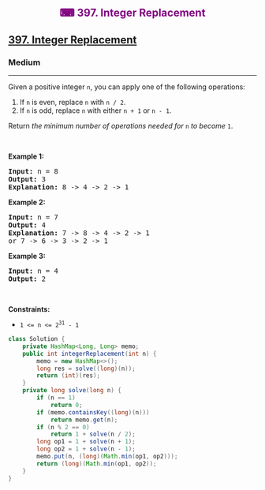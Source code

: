 <div align = "center">
<h style = "margin-bottom: 0px; margin-top: 0px; color : purple;" align = "center" class = "header">

## ⌨ 397. Integer Replacement

</h>
</div>

<h2><a href="https://leetcode.com/problems/integer-replacement" target = "_blank">397. Integer Replacement</a></h2><h3>Medium</h3><hr><p>Given a positive integer <code>n</code>,&nbsp;you can apply one of the following&nbsp;operations:</p>

<ol>
	<li>If <code>n</code> is even, replace <code>n</code> with <code>n / 2</code>.</li>
	<li>If <code>n</code> is odd, replace <code>n</code> with either <code>n + 1</code> or <code>n - 1</code>.</li>
</ol>

<p>Return <em>the minimum number of operations needed for</em> <code>n</code> <em>to become</em> <code>1</code>.</p>

<p>&nbsp;</p>
<p><strong class="example">Example 1:</strong></p>

<pre>
<strong>Input:</strong> n = 8
<strong>Output:</strong> 3
<strong>Explanation:</strong> 8 -&gt; 4 -&gt; 2 -&gt; 1
</pre>

<p><strong class="example">Example 2:</strong></p>

<pre>
<strong>Input:</strong> n = 7
<strong>Output:</strong> 4
<strong>Explanation: </strong>7 -&gt; 8 -&gt; 4 -&gt; 2 -&gt; 1
or 7 -&gt; 6 -&gt; 3 -&gt; 2 -&gt; 1
</pre>

<p><strong class="example">Example 3:</strong></p>

<pre>
<strong>Input:</strong> n = 4
<strong>Output:</strong> 2
</pre>

<p>&nbsp;</p>
<p><strong>Constraints:</strong></p>

<ul>
	<li><code>1 &lt;= n &lt;= 2<sup>31</sup> - 1</code></li>
</ul>

```java
class Solution {
    private HashMap<Long, Long> memo;
    public int integerReplacement(int n) {
        memo = new HashMap<>();
        long res = solve((long)(n));
        return (int)(res);
    }
    private long solve(long n) {
        if (n == 1)
            return 0;
        if (memo.containsKey((long)(n)))
            return memo.get(n);
        if (n % 2 == 0)
            return 1 + solve(n / 2);
        long op1 = 1 + solve(n + 1);
        long op2 = 1 + solve(n - 1);
        memo.put(n, (long)(Math.min(op1, op2)));
        return (long)(Math.min(op1, op2));
    }
}
```
